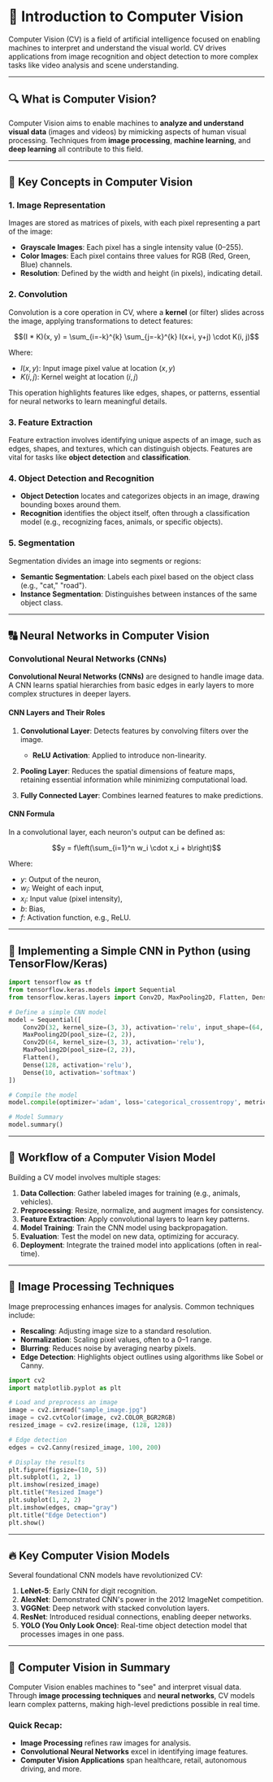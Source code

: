 # 📸 Introduction to Computer Vision

Computer Vision (CV) is a field of artificial intelligence focused on enabling machines to interpret and understand the visual world. CV drives applications from image recognition and object detection to more complex tasks like video analysis and scene understanding.

---

## 🔍 What is Computer Vision?

Computer Vision aims to enable machines to **analyze and understand visual data** (images and videos) by mimicking aspects of human visual processing. Techniques from **image processing**, **machine learning**, and **deep learning** all contribute to this field.

---

## 📏 Key Concepts in Computer Vision

### 1. **Image Representation**

Images are stored as matrices of pixels, with each pixel representing a part of the image:
   - **Grayscale Images**: Each pixel has a single intensity value (0–255).
   - **Color Images**: Each pixel contains three values for RGB (Red, Green, Blue) channels.
   - **Resolution**: Defined by the width and height (in pixels), indicating detail.

### 2. **Convolution**

Convolution is a core operation in CV, where a **kernel** (or filter) slides across the image, applying transformations to detect features:

$$(I * K)(x, y) = \sum_{i=-k}^{k} \sum_{j=-k}^{k} I(x+i, y+j) \cdot K(i, j)$$

Where:
- $I(x, y)$: Input image pixel value at location $(x, y)$
- $K(i, j)$: Kernel weight at location $(i, j)$

This operation highlights features like edges, shapes, or patterns, essential for neural networks to learn meaningful details.

### 3. **Feature Extraction**

Feature extraction involves identifying unique aspects of an image, such as edges, shapes, and textures, which can distinguish objects. Features are vital for tasks like **object detection** and **classification**.

### 4. **Object Detection and Recognition**

   - **Object Detection** locates and categorizes objects in an image, drawing bounding boxes around them.
   - **Recognition** identifies the object itself, often through a classification model (e.g., recognizing faces, animals, or specific objects).

### 5. **Segmentation**

Segmentation divides an image into segments or regions:
   - **Semantic Segmentation**: Labels each pixel based on the object class (e.g., "cat," "road").
   - **Instance Segmentation**: Distinguishes between instances of the same object class.

---

## 🔠 Neural Networks in Computer Vision

### Convolutional Neural Networks (CNNs)

**Convolutional Neural Networks (CNNs)** are designed to handle image data. A CNN learns spatial hierarchies from basic edges in early layers to more complex structures in deeper layers.

#### CNN Layers and Their Roles

1. **Convolutional Layer**: Detects features by convolving filters over the image.
   - **ReLU Activation**: Applied to introduce non-linearity.
  
2. **Pooling Layer**: Reduces the spatial dimensions of feature maps, retaining essential information while minimizing computational load.

3. **Fully Connected Layer**: Combines learned features to make predictions.

#### CNN Formula

In a convolutional layer, each neuron's output can be defined as:

$$y = f\left(\sum_{i=1}^n w_i \cdot x_i + b\right)$$

Where:
- $y$: Output of the neuron,
- $w_i$: Weight of each input,
- $x_i$: Input value (pixel intensity),
- $b$: Bias,
- $f$: Activation function, e.g., ReLU.

---

## 🤖 Implementing a Simple CNN in Python (using TensorFlow/Keras)

```python
import tensorflow as tf
from tensorflow.keras.models import Sequential
from tensorflow.keras.layers import Conv2D, MaxPooling2D, Flatten, Dense

# Define a simple CNN model
model = Sequential([
    Conv2D(32, kernel_size=(3, 3), activation='relu', input_shape=(64, 64, 3)),
    MaxPooling2D(pool_size=(2, 2)),
    Conv2D(64, kernel_size=(3, 3), activation='relu'),
    MaxPooling2D(pool_size=(2, 2)),
    Flatten(),
    Dense(128, activation='relu'),
    Dense(10, activation='softmax')
])

# Compile the model
model.compile(optimizer='adam', loss='categorical_crossentropy', metrics=['accuracy'])

# Model Summary
model.summary()
```

---

## 🔄 Workflow of a Computer Vision Model

Building a CV model involves multiple stages:
1. **Data Collection**: Gather labeled images for training (e.g., animals, vehicles).
2. **Preprocessing**: Resize, normalize, and augment images for consistency.
3. **Feature Extraction**: Apply convolutional layers to learn key patterns.
4. **Model Training**: Train the CNN model using backpropagation.
5. **Evaluation**: Test the model on new data, optimizing for accuracy.
6. **Deployment**: Integrate the trained model into applications (often in real-time).

---

## 📐 Image Processing Techniques

Image preprocessing enhances images for analysis. Common techniques include:

- **Rescaling**: Adjusting image size to a standard resolution.
- **Normalization**: Scaling pixel values, often to a 0–1 range.
- **Blurring**: Reduces noise by averaging nearby pixels.
- **Edge Detection**: Highlights object outlines using algorithms like Sobel or Canny.

```python
import cv2
import matplotlib.pyplot as plt

# Load and preprocess an image
image = cv2.imread("sample_image.jpg")
image = cv2.cvtColor(image, cv2.COLOR_BGR2RGB)
resized_image = cv2.resize(image, (128, 128))

# Edge detection
edges = cv2.Canny(resized_image, 100, 200)

# Display the results
plt.figure(figsize=(10, 5))
plt.subplot(1, 2, 1)
plt.imshow(resized_image)
plt.title("Resized Image")
plt.subplot(1, 2, 2)
plt.imshow(edges, cmap="gray")
plt.title("Edge Detection")
plt.show()
```

---

## 🔥 Key Computer Vision Models

Several foundational CNN models have revolutionized CV:

1. **LeNet-5**: Early CNN for digit recognition.
2. **AlexNet**: Demonstrated CNN's power in the 2012 ImageNet competition.
3. **VGGNet**: Deep network with stacked convolution layers.
4. **ResNet**: Introduced residual connections, enabling deeper networks.
5. **YOLO (You Only Look Once)**: Real-time object detection model that processes images in one pass.

---

## 🧩 Computer Vision in Summary

Computer Vision enables machines to "see" and interpret visual data. Through **image processing techniques** and **neural networks**, CV models learn complex patterns, making high-level predictions possible in real time.

### Quick Recap:
- **Image Processing** refines raw images for analysis.
- **Convolutional Neural Networks** excel in identifying image features.
- **Computer Vision Applications** span healthcare, retail, autonomous driving, and more.
